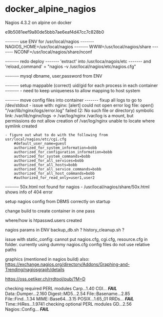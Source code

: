 # docker_alpine_nagios
Nagios 4.3.2 on alpine on docker


e9b5081eef9a80de5bbb7ae6eaf4d47cc7c828b0

-------   use ENV for /usr/local/nagios
-------       NAGIOS_HOME=/usr/local/nagios
-------       WWW=/usr/local/nagios/share
-------       NCONF=/usr/local/nagios/share/nconf

-------   redo deploy
-------       'extract' into /usr/loca/nagois/etc
-------       and 'reload_command' = "nagios -v /usr/local/nagios/etc/nagios.cfg"

-------   mysql dbname, user,password from ENV
              
-------   setup mappable (correct)  uid/gid for each process in each container
-------       - need to keep uniqueness to allow mapping to host system

-------   move config files into container
-------   fixup all logs to go to /dev/stdout
    - issue with:
        nginx: [alert] could not open error log file: open() "/var/lib/nginx/logs/error.log" failed (2: No such file or directory)
      symbolic link:    /var/lib/nginx/logs -> /var/log/nginx
      /var/log is a mount, but permissions do not allow creation of /var/log/nginx
      unable to locate where symlink created
              
    - figure out what to do with the following from usr/local/nagios/etc/cgi.cfg
        #default_user_name=guest
        authorized_for_system_information=bobb
        authorized_for_configuration_information=bobb
        authorized_for_system_commands=bobb
        authorized_for_all_services=bobb
        authorized_for_all_hosts=bobb
        authorized_for_all_service_commands=bobb
        authorized_for_all_host_commands=bobb
        #authorized_for_read_only=user1,user2

-------   50x.html not found for nagios
    - /usr/local/nagios/share/50x.html shows info of 404 error

setup nagios config from DBMS correctly on startup

change build to create container in one pass
    

where/how is htpasswd.users created

nagios params in ENV
    backup_db.sh  ?
    history_cleanup.sh  ?

issue with static_config: 
    cannot put nagios.cfg, cgi.cfg, resource.cfg in folder. currently using dummy nagios.cfg
    config files do not use relative paths
    
    
graphics (mentioned in nagios build)
    also:  https://exchange.nagios.org/directory/Addons/Graphing-and-Trending/nagiosgraph/details


https://oss.oetiker.ch/rrdtool/pub/?M=D

checking required PERL modules
  Carp...1.40
  CGI... ***FAIL***
  Data::Dumper...2.160
  Digest::MD5...2.54
  File::Basename...2.85
  File::Find...1.34
  MIME::Base64...3.15
  POSIX...1.65_01
  RRDs... ***FAIL***
  Time::HiRes...1.9741
checking optional PERL modules
  GD...2.56
  Nagios::Config... ***FAIL***
